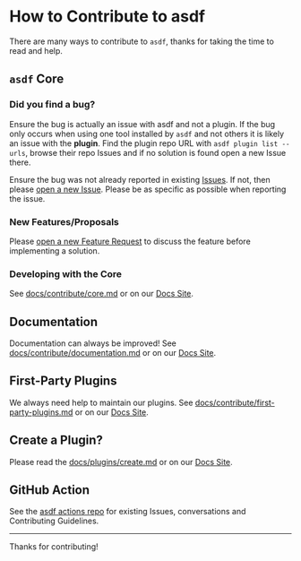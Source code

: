 # How to Contribute to asdf

There are many ways to contribute to `asdf`, thanks for taking the time to read and help.

## `asdf` Core

### Did you find a bug?

Ensure the bug is actually an issue with asdf and not a plugin. If the bug only occurs when using one tool installed by `asdf` and not others it is likely an issue with the **plugin**. Find the plugin repo URL with `asdf plugin list --urls`, browse their repo Issues and if no solution is found open a new Issue there.

Ensure the bug was not already reported in existing [Issues](https://github.com/asdf-vm/asdf/issues). If not, then please [open a new Issue](https://github.com/asdf-vm/asdf/issues/new/choose). Please be as specific as possible when reporting the issue.

### New Features/Proposals

Please [open a new Feature Request](https://github.com/asdf-vm/asdf/issues/new/choose) to discuss the feature before implementing a solution.

### Developing with the Core

See [docs/contribute/core.md](docs/contribute/core.md) or on our [Docs Site](https://asdf-vm.com/contribute/core.html).

## Documentation

Documentation can always be improved! See [docs/contribute/documentation.md](docs/contribute/documentation.md) or on our [Docs Site](https://asdf-vm.com/contribute/documentation.html).

## First-Party Plugins

We always need help to maintain our plugins. See [docs/contribute/first-party-plugins.md](docs/contribute/first-party-plugins.md) or on our [Docs Site](https://asdf-vm.com/contribute/first-party-plugins.html).

## Create a Plugin?

Please read the [docs/plugins/create.md](docs/plugins/create.md) or on our [Docs Site](https://asdf-vm.com/plugins/create.html).

## GitHub Action

See the [asdf actions repo](https://github.com/asdf-vm/actions) for existing Issues, conversations and Contributing Guidelines.

---

Thanks for contributing!

